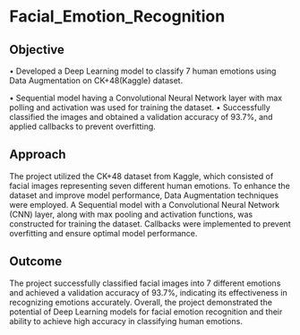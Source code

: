 # Facial_Emotion_Recognition

## Objective
• Developed a Deep Learning model to classify 7 human emotions using Data Augmentation on CK+48(Kaggle) dataset.

• Sequential model having a Convolutional Neural Network layer with max polling and activation was used for training the dataset.
• Successfully classified the images and obtained a validation accuracy of 93.7%, and applied callbacks to prevent overfitting.

## Approach
The project utilized the CK+48 dataset from Kaggle, which consisted of facial images representing seven different human emotions. To enhance the dataset and improve model performance, Data Augmentation techniques were employed. A Sequential model with a Convolutional Neural Network (CNN) layer, along with max pooling and activation functions, was constructed for training the dataset. Callbacks were implemented to prevent overfitting and ensure optimal model performance.

## Outcome
The project successfully classified facial images into 7 different emotions and achieved a validation accuracy of 93.7%, indicating its effectiveness in recognizing emotions accurately.
Overall, the project demonstrated the potential of Deep Learning models for facial emotion recognition and their ability to achieve high accuracy in classifying human emotions.


